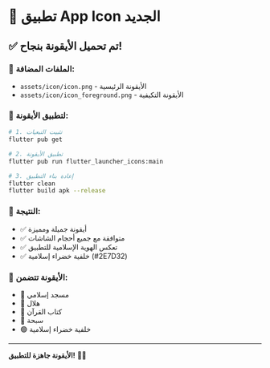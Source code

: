 # 🎨 تطبيق App Icon الجديد

## ✅ تم تحميل الأيقونة بنجاح!

### 📁 الملفات المضافة:
- `assets/icon/icon.png` - الأيقونة الرئيسية
- `assets/icon/icon_foreground.png` - الأيقونة التكيفية

### 🚀 لتطبيق الأيقونة:

```bash
# 1. تثبيت التبعيات
flutter pub get

# 2. تطبيق الأيقونة
flutter pub run flutter_launcher_icons:main

# 3. إعادة بناء التطبيق
flutter clean
flutter build apk --release
```

### 📱 النتيجة:
- ✅ أيقونة جميلة ومميزة
- ✅ متوافقة مع جميع أحجام الشاشات
- ✅ تعكس الهوية الإسلامية للتطبيق
- ✅ خلفية خضراء إسلامية (#2E7D32)

### 🎯 الأيقونة تتضمن:
- 🕌 مسجد إسلامي
- 🌙 هلال
- 📖 كتاب القرآن
- 📿 سبحة
- 🟢 خلفية خضراء إسلامية

---

**الأيقونة جاهزة للتطبيق!** 🎉✨